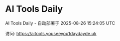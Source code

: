 # AI Tools Daily

AI Tools Daily - 自动部署于 2025-08-26 15:24:05 UTC

访问: https://aitools.youseeyou1daydayde.uk
